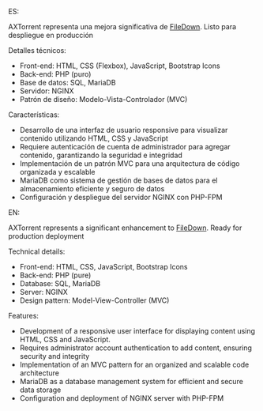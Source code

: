 ES:

AXTorrent representa una mejora significativa de [FileDown](https://github.com/ruben2k1/FileDown). Listo para despliegue en producción

Detalles técnicos:

* Front-end: HTML, CSS (Flexbox), JavaScript, Bootstrap Icons
* Back-end: PHP (puro)
* Base de datos: SQL, MariaDB
* Servidor: NGINX
* Patrón de diseño: Modelo-Vista-Controlador (MVC)

Características:

* Desarrollo de una interfaz de usuario responsive para visualizar contenido utilizando HTML, CSS y JavaScript
* Requiere autenticación de cuenta de administrador para agregar contenido, garantizando la seguridad e integridad
* Implementación de un patrón MVC para una arquitectura de código organizada y escalable
* MariaDB como sistema de gestión de bases de datos para el almacenamiento eficiente y seguro de datos
* Configuración y despliegue del servidor NGINX con PHP-FPM

EN:

AXTorrent represents a significant enhancement to [FileDown](https://github.com/ruben2k1/FileDown). Ready for production deployment

Technical details:

* Front-end: HTML, CSS, JavaScript, Bootstrap Icons
* Back-end: PHP (pure)
* Database: SQL, MariaDB
* Server: NGINX
* Design pattern: Model-View-Controller (MVC)

Features:

* Development of a responsive user interface for displaying content using HTML, CSS and JavaScript.
* Requires administrator account authentication to add content, ensuring security and integrity
* Implementation of an MVC pattern for an organized and scalable code architecture
* MariaDB as a database management system for efficient and secure data storage
* Configuration and deployment of NGINX server with PHP-FPM
